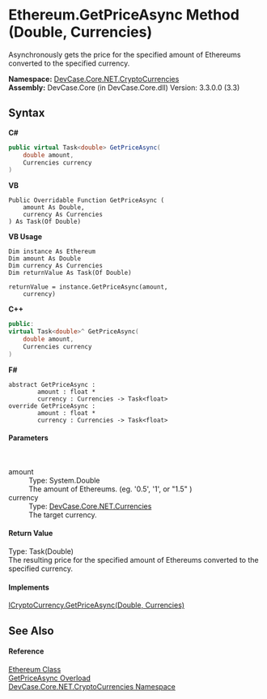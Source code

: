 # Ethereum.GetPriceAsync Method (Double, Currencies)
 

Asynchronously gets the price for the specified amount of Ethereums converted to the specified currency.

**Namespace:**&nbsp;<a href="N_DevCase_Core_NET_CryptoCurrencies">DevCase.Core.NET.CryptoCurrencies</a><br />**Assembly:**&nbsp;DevCase.Core (in DevCase.Core.dll) Version: 3.3.0.0 (3.3)

## Syntax

**C#**<br />
``` C#
public virtual Task<double> GetPriceAsync(
	double amount,
	Currencies currency
)
```

**VB**<br />
``` VB
Public Overridable Function GetPriceAsync ( 
	amount As Double,
	currency As Currencies
) As Task(Of Double)
```

**VB Usage**<br />
``` VB Usage
Dim instance As Ethereum
Dim amount As Double
Dim currency As Currencies
Dim returnValue As Task(Of Double)

returnValue = instance.GetPriceAsync(amount, 
	currency)
```

**C++**<br />
``` C++
public:
virtual Task<double>^ GetPriceAsync(
	double amount, 
	Currencies currency
)
```

**F#**<br />
``` F#
abstract GetPriceAsync : 
        amount : float * 
        currency : Currencies -> Task<float> 
override GetPriceAsync : 
        amount : float * 
        currency : Currencies -> Task<float> 
```


#### Parameters
&nbsp;<dl><dt>amount</dt><dd>Type: System.Double<br />The amount of Ethereums. (eg. '0.5', '1', or "1.5" )</dd><dt>currency</dt><dd>Type: <a href="T_DevCase_Core_NET_Currencies">DevCase.Core.NET.Currencies</a><br />The target currency.</dd></dl>

#### Return Value
Type: Task(Double)<br />The resulting price for the specified amount of Ethereums converted to the specified currency.

#### Implements
<a href="M_DevCase_Core_NET_ICryptoCurrency_GetPriceAsync_1">ICryptoCurrency.GetPriceAsync(Double, Currencies)</a><br />

## See Also


#### Reference
<a href="T_DevCase_Core_NET_CryptoCurrencies_Ethereum">Ethereum Class</a><br /><a href="Overload_DevCase_Core_NET_CryptoCurrencies_Ethereum_GetPriceAsync">GetPriceAsync Overload</a><br /><a href="N_DevCase_Core_NET_CryptoCurrencies">DevCase.Core.NET.CryptoCurrencies Namespace</a><br />
